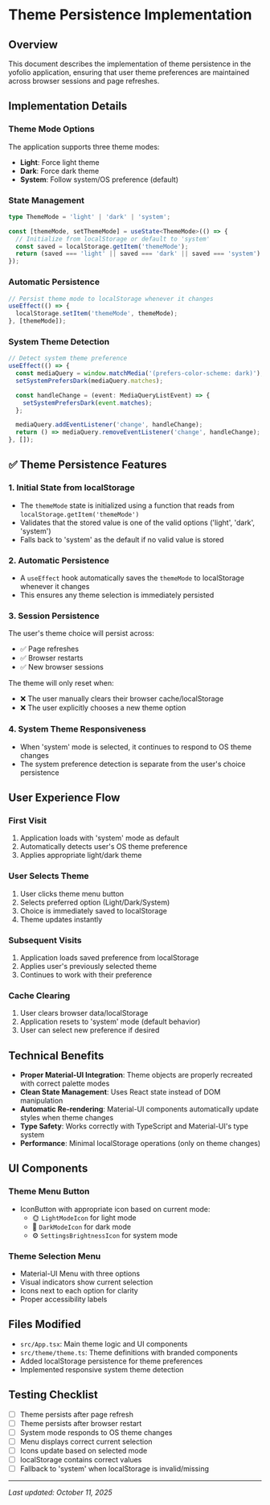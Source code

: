 # Theme Persistence Implementation

## Overview
This document describes the implementation of theme persistence in the yofolio application, ensuring that user theme preferences are maintained across browser sessions and page refreshes.

## Implementation Details

### Theme Mode Options
The application supports three theme modes:
- **Light**: Force light theme
- **Dark**: Force dark theme  
- **System**: Follow system/OS preference (default)

### State Management
```typescript
type ThemeMode = 'light' | 'dark' | 'system';

const [themeMode, setThemeMode] = useState<ThemeMode>(() => {
  // Initialize from localStorage or default to 'system'
  const saved = localStorage.getItem('themeMode');
  return (saved === 'light' || saved === 'dark' || saved === 'system') ? saved as ThemeMode : 'system';
});
```

### Automatic Persistence
```typescript
// Persist theme mode to localStorage whenever it changes
useEffect(() => {
  localStorage.setItem('themeMode', themeMode);
}, [themeMode]);
```

### System Theme Detection
```typescript
// Detect system theme preference
useEffect(() => {
  const mediaQuery = window.matchMedia('(prefers-color-scheme: dark)');
  setSystemPrefersDark(mediaQuery.matches);

  const handleChange = (event: MediaQueryListEvent) => {
    setSystemPrefersDark(event.matches);
  };

  mediaQuery.addEventListener('change', handleChange);
  return () => mediaQuery.removeEventListener('change', handleChange);
}, []);
```

## ✅ Theme Persistence Features

### 1. Initial State from localStorage
- The `themeMode` state is initialized using a function that reads from `localStorage.getItem('themeMode')`
- Validates that the stored value is one of the valid options ('light', 'dark', 'system')
- Falls back to 'system' as the default if no valid value is stored

### 2. Automatic Persistence
- A `useEffect` hook automatically saves the `themeMode` to localStorage whenever it changes
- This ensures any theme selection is immediately persisted

### 3. Session Persistence
The user's theme choice will persist across:
- ✅ Page refreshes
- ✅ Browser restarts
- ✅ New browser sessions

The theme will only reset when:
- ❌ The user manually clears their browser cache/localStorage
- ❌ The user explicitly chooses a new theme option

### 4. System Theme Responsiveness
- When 'system' mode is selected, it continues to respond to OS theme changes
- The system preference detection is separate from the user's choice persistence

## User Experience Flow

### First Visit
1. Application loads with 'system' mode as default
2. Automatically detects user's OS theme preference
3. Applies appropriate light/dark theme

### User Selects Theme
1. User clicks theme menu button
2. Selects preferred option (Light/Dark/System)
3. Choice is immediately saved to localStorage
4. Theme updates instantly

### Subsequent Visits
1. Application loads saved preference from localStorage
2. Applies user's previously selected theme
3. Continues to work with their preference

### Cache Clearing
1. User clears browser data/localStorage
2. Application resets to 'system' mode (default behavior)
3. User can select new preference if desired

## Technical Benefits

- **Proper Material-UI Integration**: Theme objects are properly recreated with correct palette modes
- **Clean State Management**: Uses React state instead of DOM manipulation
- **Automatic Re-rendering**: Material-UI components automatically update styles when theme changes
- **Type Safety**: Works correctly with TypeScript and Material-UI's type system
- **Performance**: Minimal localStorage operations (only on theme changes)

## UI Components

### Theme Menu Button
- IconButton with appropriate icon based on current mode:
  - 🌞 `LightModeIcon` for light mode
  - 🌙 `DarkModeIcon` for dark mode
  - ⚙️ `SettingsBrightnessIcon` for system mode

### Theme Selection Menu
- Material-UI Menu with three options
- Visual indicators show current selection
- Icons next to each option for clarity
- Proper accessibility labels

## Files Modified

- `src/App.tsx`: Main theme logic and UI components
- `src/theme/theme.ts`: Theme definitions with branded components
- Added localStorage persistence for theme preferences
- Implemented responsive system theme detection

## Testing Checklist

- [ ] Theme persists after page refresh
- [ ] Theme persists after browser restart
- [ ] System mode responds to OS theme changes
- [ ] Menu displays correct current selection
- [ ] Icons update based on selected mode
- [ ] localStorage contains correct values
- [ ] Fallback to 'system' when localStorage is invalid/missing

---

*Last updated: October 11, 2025*